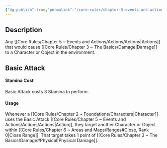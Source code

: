 ```yaml
---
{"dg-publish":true,"permalink":"/core-rules/chapter-5-events-and-actions/actions/attack/"}
---
```


## Description
Any [[Core Rules/Chapter 5 ~ Events and Actions/Actions/Actions\|Actions]] that would cause [[Core Rules/Chapter 3 ~ The Basics/Damage\|Damage]] to a Character or Object in the environment.
## Basic Attack
#### Stamina Cost
Basic Attack costs 3 Stamina to perform.
#### Usage
Whenever a [[Core Rules/Chapter 2 ~ Foundations/Characters\|Character]] uses the Basic Attack [[Core Rules/Chapter 5 ~ Events and Actions/Actions/Actions\|Action]], they target another Character or Object within [[Core Rules/Chapter 6 ~ Areas and Maps/Ranges#Close, Rank 0\|Close Range]]. That target takes 1 point of [[Core Rules/Chapter 3 ~ The Basics/Damage#Physical\|Physical Damage]].